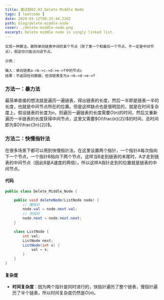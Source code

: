 ```yaml
---
title: 面试题02.03.Delete Middle Node
tags: [ leetcode ]
date: 2020-03-12T06:25:44.226Z
path: blog/delete-middle-node
cover: ./delete-middle-node.png
excerpt: Delete middle node in singly linked list.
---
```


```
实现一种算法，删除单向链表中间的某个节点（除了第一个和最后一个节点，不一定是中间节点），假定你只能访问该节点。

示例：

输入：单向链表a->b->c->d->e->f中的节点c
结果：不返回任何数据，但该链表变为a->b->d->e->f
```

### 方法一：暴力法

最简单直接的想法就是遍历一遍链表，得出链表的长度，然后一半即是链表一半的长度，也就是中间节点所在的位置。但是这样缺点也是很明显的，就是在时间复杂度上。假设链表的长度为n，则遍历一遍链表的长度需要$O(n)$的时间，然后又重新遍历一半链表的长度获得中间节点，这里又需要$O(\frac{n}{2})$的时间，总时间即为$O(\frac{3n}{2})$。

<!-- more -->

### 方法二：快慢指针法

在很多场景下都可以用到快慢指针法。在这里设置两个指针，一个指针A每次指向下一个节点，一个指针B指向下两个节点，这样当B走到链表的末尾时，A才走到链表的中间节点（因此B是A速度的两倍）。所以这样A指针走到的位置就是链表的中间节点。

#### 代码

```java
public class Delete_Middle_Node {

    public void deleteNode(ListNode node) {
        // 慢指针
        node.val = node.next.val;
        // 快指针
        node.next = node.next.next;
    }

    class ListNode {
        int val;
        ListNode next;
        ListNode(int x) {
            val = x;
        }
    }
}

```

#### 复杂度

* **时间复杂度**：因为两个指针是同时进行的，快指针遍历了整个链表，慢指针遍历了半个链表，所以时间复杂度仍然是$O(n)$。